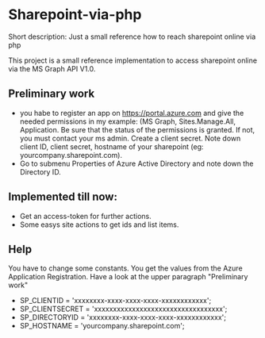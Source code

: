 # Sharepoint-via-php

Short description: Just a small reference how to reach sharepoint online via php

This project is a small reference implementation to access sharepoint online via the MS Graph API V1.0.

## Preliminary work
  - you habe to register an app on https://portal.azure.com and give the needed permissions in my example: (MS Graph, Sites.Manage.All, Application. Be sure that the status of the permissions is granted. If not, you must contact your ms admin. Create a client secret. Note down client ID, client secret, hostname of your sharepoint (eg: yourcompany.sharepoint.com).
  - Go to submenu Properties of Azure Active Directory and note down the Directory ID.

## Implemented till now:
  - Get an access-token for further actions.
  - Some easys site actions to get ids and list items.
  
## Help
You have to change some constants. You get the values from the Azure Application Registration. Have a look at the upper paragraph "Preliminary work"
   - SP_CLIENTID     = 'xxxxxxxx-xxxx-xxxx-xxxx-xxxxxxxxxxxx';
   - SP_CLIENTSECRET = 'xxxxxxxxxxxxxxxxxxxxxxxxxxxxxxxxxx';
   - SP_DIRECTORYID  = 'xxxxxxxx-xxxx-xxxx-xxxx-xxxxxxxxxxxx';
   - SP_HOSTNAME     = 'yourcompany.sharepoint.com';
